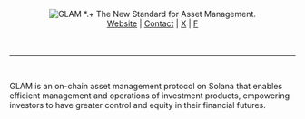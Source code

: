 <p align="center">
 <picture>
    <source media="(prefers-color-scheme: dark)" srcset="https://raw.githubusercontent.com/glamsystems/brand_assets/main/github/github_banner_light.svg">
    <source media="(prefers-color-scheme: light)" srcset="https://raw.githubusercontent.com/glamsystems/brand_assets/main/github/github_banner_dark.svg">
    <img alt="GLAM *.+ The New Standard for Asset Management." src="https://raw.githubusercontent.com/glamsystems/brand_assets/main/github/github_banner_dark.svg">
  </picture>
<br>
    <a href="https://glam.systems" target="_blank">Website</a> | 
    <a href="mailto:dev@glam.systems" target="_blank">Contact</a> | 
    <a href="https://x.com/glamsystems" target="_blank">X</a> | 
    <a href="https://warpcast.com/glamsystems" target="_blank">F</a>
    <br>
    <br>
    <br>
</p>

---

<br>

GLAM is an on-chain asset management protocol on Solana that enables efficient management and operations of investment products, empowering investors to have greater control and equity in their financial futures.
